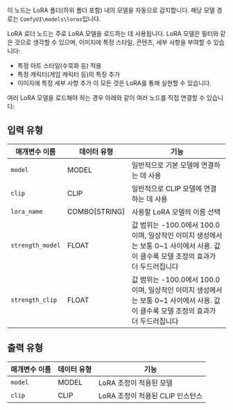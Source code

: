 이 노드는 LoRA 폴더(하위 폴더 포함) 내의 모델을 자동으로 감지합니다. 해당 모델 경로는 `ComfyUI\models\loras`입니다.

LoRA 로더 노드는 주로 LoRA 모델을 로드하는 데 사용됩니다. LoRA 모델은 필터와 같은 것으로 생각할 수 있으며, 이미지에 특정 스타일, 콘텐츠, 세부 사항을 부여할 수 있습니다:

- 특정 아트 스타일(수묵화 등) 적용
- 특정 캐릭터(게임 캐릭터 등)의 특징 추가
- 이미지에 특정 세부 사항 추가
이 모든 것은 LoRA를 통해 실현할 수 있습니다.

여러 LoRA 모델을 로드해야 하는 경우 아래와 같이 여러 노드를 직접 연결할 수 있습니다:

## 입력 유형

| 매개변수 이름 | 데이터 유형 | 기능 |
| --- | --- | --- |
| `model` | MODEL | 일반적으로 기본 모델에 연결하는 데 사용 |
| `clip` | CLIP | 일반적으로 CLIP 모델에 연결하는 데 사용 |
| `lora_name` | COMBO[STRING] | 사용할 LoRA 모델의 이름 선택 |
| `strength_model` | FLOAT | 값 범위는 -100.0에서 100.0이며, 일상적인 이미지 생성에서는 보통 0~1 사이에서 사용. 값이 클수록 모델 조정의 효과가 더 두드러집니다 |
| `strength_clip` | FLOAT | 값 범위는 -100.0에서 100.0이며, 일상적인 이미지 생성에서는 보통 0~1 사이에서 사용. 값이 클수록 모델 조정의 효과가 더 두드러집니다 |

## 출력 유형

| 매개변수 이름 | 데이터 유형 | 기능 |
| --- | --- | --- |
| `model` | MODEL | LoRA 조정이 적용된 모델 |
| `clip` | CLIP | LoRA 조정이 적용된 CLIP 인스턴스 |
